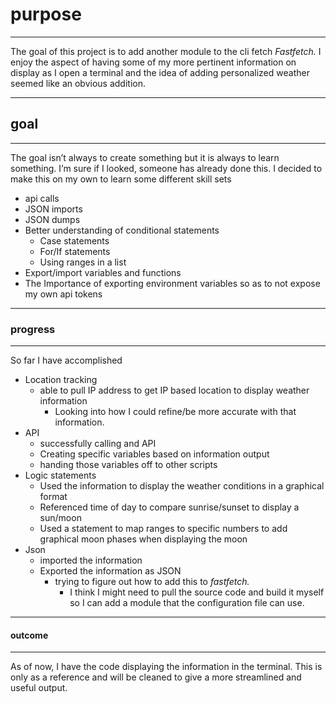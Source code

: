 # purpose
---
 The goal of this project is to add another module to the cli fetch *Fastfetch.* I enjoy the aspect of having some of my more pertinent information on display as I open a terminal and the idea of adding personalized weather seemed like an obvious addition. 

---
## goal
---
The goal isn’t always to create something but it is always to learn something. I’m sure if I looked, someone has already done this. I decided to make this on my own to learn some different skill sets
- api calls
- JSON imports
- JSON dumps
- Better understanding of conditional statements 
	- Case statements
	- For/If statements 
	- Using ranges in a list
- Export/import variables and functions 
- The Importance of exporting environment variables so as to not expose my own api tokens
---
### progress 
---
So far I have accomplished 
- Location tracking
	- able to pull IP address to get IP based location to display weather information 
		- Looking into how I could refine/be more accurate with that information. 
- API 
	- successfully calling and API 
	- Creating specific variables based on information output 
	- handing those variables off to other scripts 
- Logic statements
	- Used the information to display the weather conditions in a graphical format
	- Referenced time of day to compare sunrise/sunset to display a sun/moon
	- Used a statement to map ranges to specific numbers to add graphical moon phases when displaying the moon
- Json
	- imported the information 
	- Exported the information as JSON 
		- trying to figure out how to add this to *fastfetch.*
			- I think I might need to pull the source code and build it myself so I can add a module that the configuration file can use. 

---
#### outcome
---
 As of now, I have the code displaying the information in the terminal. This is only as a reference and will be cleaned to give a more streamlined and useful output. 
 
